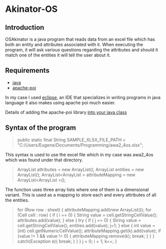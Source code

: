 # Akinator-OS
## Introduction
OSAkinator is a java program that reads data from an excel file which has both an entity and attributes associated with it.
When executing the program, it will ask various questions regarding the attributes and should it match one of the entities it will tell 
the user about it.
## Requirements
- [java](https://www.java.com/en/download/)
- [apache-poi](https://poi.apache.org/)

In my case I used [eclipse](https://www.eclipse.org/), an IDE that specializes in writing programs in java language it also makes using apache poi much easier.


Details of adding the apache-poi library [into your java class](https://www.youtube.com/watch?v=w757wjTiruU)

## Syntax of the program
>    public static final String SAMPLE_XLSX_FILE_PATH = "C:/Users/Eugene/Documents/Programming/awa2_4os.xlsx";

This syntax is used to use the excel file which in my case was awa2_4os which was found under that directory.

>  ArrayList<String> attributes = new ArrayList<String>();
>  	ArrayList<String> entities = new ArrayList<String>();
>  		ArrayList<ArrayList<Integer> > attributeMapping = new ArrayList<ArrayList<Integer> >(); 
  
The function uses three array lists where one of them is a dimensional variant. This is used as a mapping to store each and every attributes of all the entities.

>for (Row row : sheet) {
        	attributeMapping.add(new ArrayList<Integer>());
	                for (Cell cell : row) {
	                	if ( i == 0) {
	                	String value = cell.getStringCellValue();
	                	attributes.add(value);
	                	}
	                	else {
	                		try {
	                			if ( j == 0) {
	                				String value = cell.getStringCellValue();
	                				entities.add(value);
	                				j=1;
	                			}
	                			else {
	                				int value = (int) cell.getNumericCellValue();
	                				 attributeMapping.get(k).add(value);
	                				 if (value != 1 && value != 0) {
	                					 attributeMapping.remove(k);
	                					 break;
	                				 }
	                			}
	                		}
	                		catch(Exception e){
	                			break;
	                		}
	                	}
	                }
	                j = 0;
	                i = 1;
	                k++;
>        }
